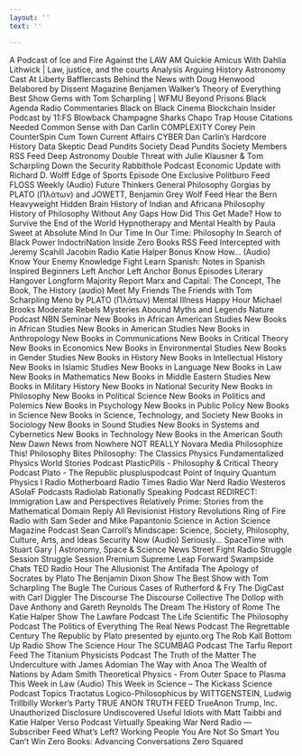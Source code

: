 ```yaml
---
layout: ''
text: ''

---
```

A Podcast of Ice and Fire
Against the LAW
AM Quickie
Amicus With Dahlia Lithwick | Law, justice, and the courts
Analysis
Arguing History
Astronomy Cast
At Liberty
Bafflercasts
Behind the News with Doug Henwood
Belabored by Dissent Magazine
Benjamen Walker’s Theory of Everything
Best Show Gems with Tom Scharpling | WFMU
Beyond Prisons
Black Agenda Radio Commentaries
Black on Black Cinema
Blockchain Insider Podcast by 11:FS
Blowback
Champagne Sharks
Chapo Trap House
Citations Needed
Common Sense with Dan Carlin
COMPLEXITY
Corey Pein
CounterSpin
Cum Town
Current Affairs
CYBER
Dan Carlin’s Hardcore History
Data Skeptic
Dead Pundits Society
Dead Pundits Society Members RSS Feed
Deep Astronomy
Double Threat with Julie Klausner & Tom Scharpling
Down the Security Rabbithole Podcast
Economic Update with Richard D. Wolff
Edge of Sports
Episode One
Exclusive Politburo Feed
FLOSS Weekly (Audio)
Future Thinkers
General Philosophy
Gorgias by PLATO (Πλάτων) and JOWETT, Benjamin
Grey Wolf Feed
Hear the Bern
Heavyweight
Hidden Brain
History of Indian and Africana Philosophy
History of Philosophy Without Any Gaps
How Did This Get Made?
How to Survive the End of the World
Hypnotherapy and Mental Health by Paula Sweet at Absolute Mind
In Our Time
In Our Time: Philosophy
In Search of Black Power
IndoctriNation
Inside Zero Books RSS Feed
Intercepted with Jeremy Scahill
Jacobin Radio
Katie Halper Bonus
Know How… (Audio)
Know Your Enemy
Knowledge Fight
Learn Spanish: Notes in Spanish Inspired Beginners
Left Anchor
Left Anchor Bonus Episodes
Literary Hangover
Longform
Majority Report
Marx and Capital: The Concept, The Book, The History (audio)
Meet My Friends The Friends with Tom Scharpling
Meno by PLATO (Πλάτων)
Mental Illness Happy Hour
Michael Brooks
Moderate Rebels
Mysteries Abound
Myths and Legends
Nature Podcast
NBN Seminar
New Books in African American Studies
New Books in African Studies
New Books in American Studies
New Books in Anthropology
New Books in Communications
New Books in Critical Theory
New Books in Economics
New Books in Environmental Studies
New Books in Gender Studies
New Books in History
New Books in Intellectual History
New Books in Islamic Studies
New Books in Language
New Books in Law
New Books in Mathematics
New Books in Middle Eastern Studies
New Books in Military History
New Books in National Security
New Books in Philosophy
New Books in Political Science
New Books in Politics and Polemics
New Books in Psychology
New Books in Public Policy
New Books in Science
New Books in Science, Technology, and Society
New Books in Sociology
New Books in Sound Studies
New Books in Systems and Cybernetics
New Books in Technology
New Books in the American South
New Dawn
News from Nowhere
NOT REALLY
Novara Media
Philosophize This!
Philosophy Bites
Philosophy: The Classics
Physics Fundamentalized
Physics World Stories Podcast
PlasticPills - Philosophy & Critical Theory Podcast
Plato - The Republic
pluspluspodcast
Point of Inquiry
Quantum Physics I
Radio Motherboard
Radio Times
Radio War Nerd
Radio Westeros ASoIaF Podcasts
Radiolab
Rationally Speaking Podcast
REDIRECT: Immigration Law and Perspectives
Relatively Prime: Stories from the Mathematical Domain
Reply All
Revisionist History
Revolutions
Ring of Fire Radio with Sam Seder and Mike Papantonio
Science in Action
Science Magazine Podcast
Sean Carroll’s Mindscape: Science, Society, Philosophy, Culture, Arts, and Ideas
Security Now (Audio)
Seriously…
SpaceTime with Stuart Gary | Astronomy, Space & Science News
Street Fight Radio
Struggle Session
Struggle Session Premium
Supreme Leap Forward
Swampside Chats
TED Radio Hour
The Allusionist
The Antifada
The Apology of Socrates by Plato
The Benjamin Dixon Show
The Best Show with Tom Scharpling
The Bugle
The Curious Cases of Rutherford & Fry
The DigCast with Carl Diggler
The Discourse
The Discourse Collective
The Dollop with Dave Anthony and Gareth Reynolds
The Dream
The History of Rome
The Katie Halper Show
The Lawfare Podcast
The Life Scientific
The Philosophy Podcast
The Politics of Everything
The Real News Podcast
The Regrettable Century
The Republic by Plato presented by ejunto.org
The Rob Kall Bottom Up Radio Show
The Science Hour
The SCUMBAG Podcast
The Tarfu Report Feed
The Titanium Physicists Podcast
The Truth of the Matter
The Underculture with James Adomian
The Way with Anoa
The Wealth of Nations by Adam Smith
Theoretical Physics - From Outer Space to Plasma
This Week in Law (Audio)
This Week in Science – The Kickass Science Podcast
Topics
Tractatus Logico-Philosophicus by WITTGENSTEIN, Ludwig
Trillbilly Worker’s Party
TRUE ANON TRUTH FEED
TrueAnon
Trump, Inc.
Unauthorized Disclosure
Undiscovered
Useful Idiots with Matt Taibbi and Katie Halper
Verso Podcast
Virtually Speaking
War Nerd Radio — Subscriber Feed
What’s Left?
Working People
You Are Not So Smart
You Can’t Win
Zero Books: Advancing Conversations
Zero Squared